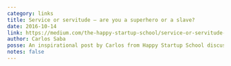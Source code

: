 ```yaml
---
category: links
title: Service or servitude — are you a superhero or a slave?
date: 2016-10-14
link: https://medium.com/the-happy-startup-school/service-or-servitude-are-you-a-superhero-or-a-slave-48c3d27bd908#.3ij47lsoz
author: Carlos Saba
posse: An inspirational post by Carlos from Happy Startup School discussing the idea of “service vs servitude”.
notes: false
---
```

